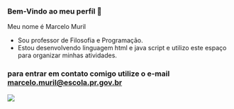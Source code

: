 ### Bem-Vindo ao meu perfíl 🌼

Meu nome é Marcelo Muril

- Sou professor de Filosofia e Programação.
- Estou desenvolvendo linguagem html e java script e utilizo este espaço para organizar minhas atividades.

### para entrar em contato comigo utilize o e-mail marcelo.muril@escola.pr.gov.br

![](https://media.tenor.com/byofdEZVXRIAAAAC/nice-pointing-finger.gif)


